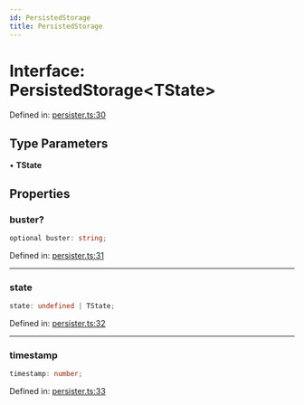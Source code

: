 ```yaml
---
id: PersistedStorage
title: PersistedStorage
---
```


<!-- DO NOT EDIT: this page is autogenerated from the type comments -->

# Interface: PersistedStorage\<TState\>

Defined in: [persister.ts:30](https://github.com/TanStack/pacer/blob/main/packages/pacer/src/persister.ts#L30)

## Type Parameters

• **TState**

## Properties

### buster?

```ts
optional buster: string;
```

Defined in: [persister.ts:31](https://github.com/TanStack/pacer/blob/main/packages/pacer/src/persister.ts#L31)

***

### state

```ts
state: undefined | TState;
```

Defined in: [persister.ts:32](https://github.com/TanStack/pacer/blob/main/packages/pacer/src/persister.ts#L32)

***

### timestamp

```ts
timestamp: number;
```

Defined in: [persister.ts:33](https://github.com/TanStack/pacer/blob/main/packages/pacer/src/persister.ts#L33)
